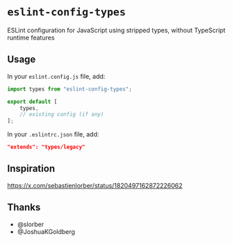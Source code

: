 # `eslint-config-types`

ESLint configuration for JavaScript using stripped types, without TypeScript
runtime features

## Usage

In your `eslint.config.js` file, add:

```js
import types from "eslint-config-types";

export default [
	types,
	// existing config (if any)
];
```

In your `.eslintrc.json` file, add:

```json
"extends": "types/legacy"
```

## Inspiration

https://x.com/sebastienlorber/status/1820497162872226062

## Thanks

- @slorber
- @JoshuaKGoldberg
